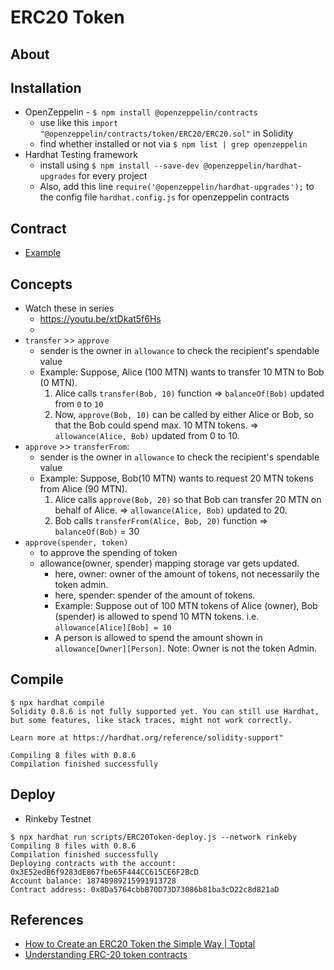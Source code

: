 # ERC20 Token

## About

## Installation
* OpenZeppelin - `$ npm install @openzeppelin/contracts`
	- use like this `import "@openzeppelin/contracts/token/ERC20/ERC20.sol"` in Solidity
	- find whether installed or not via `$ npm list | grep openzeppelin`
* Hardhat Testing framework
	- install using `$ npm install --save-dev @openzeppelin/hardhat-upgrades` for every project
	- Also, add this line `require('@openzeppelin/hardhat-upgrades');` to the config file `hardhat.config.js` for openzeppelin contracts

## Contract
* [Example](./contracts/ERC20Token.sol)

## Concepts
* Watch these in series
	- https://youtu.be/xtDkat5f6Hs
	- 
* `transfer` >> `approve`
	- sender is the owner in `allowance` to check the recipient's spendable value
	- Example: Suppose, Alice (100 MTN) wants to transfer 10 MTN to Bob (0 MTN).
		1. Alice calls `transfer(Bob, 10)` function => `balanceOf(Bob)` updated from `0` to `10`
		1. Now, `approve(Bob, 10)` can be called by either Alice or Bob, so that the Bob could spend max. 10 MTN tokens. => `allowance(Alice, Bob)` updated from 0 to 10.
* `approve` >> `transferFrom`:
	- sender is the owner in `allowance` to check the recipient's spendable value
	- Example: Suppose, Bob(10 MTN) wants to request 20 MTN tokens from Alice (90 MTN).
	  1. Alice calls `approve(Bob, 20)` so that Bob can transfer 20 MTN on behalf of Alice. => `allowance(Alice, Bob)` updated to 20.
	  1. Bob calls `transferFrom(Alice, Bob, 20)` function => `balanceOf(Bob)` = 30
* `approve(spender, token)` 
	- to approve the spending of token
	- allowance(owner, spender) mapping storage var gets updated.
		- here, owner: owner of the amount of tokens, not necessarily the token admin.
		- here, spender: spender of the amount of tokens. 
		- Example: Suppose out of 100 MTN tokens of Alice (owner), Bob (spender) is allowed to spend 10 MTN tokens. i.e. `allowance[Alice][Bob] = 10`
		- A person is allowed to spend the amount shown in `allowance[Owner][Person]`. Note: Owner is not the token Admin.


## Compile
```console
$ npx hardhat compile
Solidity 0.8.6 is not fully supported yet. You can still use Hardhat, but some features, like stack traces, might not work correctly.

Learn more at https://hardhat.org/reference/solidity-support"

Compiling 8 files with 0.8.6
Compilation finished successfully
```

## Deploy
* Rinkeby Testnet
```console
$ npx hardhat run scripts/ERC20Token-deploy.js --network rinkeby
Compiling 8 files with 0.8.6
Compilation finished successfully
Deploying contracts with the account: 0x3E52edB6f9283dE867fbe65F444CC615CE6F2BcD
Account balance: 18748989215991913728
Contract address: 0x8Da5764cbbB70D73D73086b81ba3cD22c8d821aD
```

## References
* [How to Create an ERC20 Token the Simple Way | Toptal](https://www.toptal.com/ethereum/create-erc20-token-tutorial)
* [Understanding ERC-20 token contracts](https://www.wealdtech.com/articles/understanding-erc20-token-contracts/)